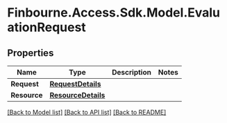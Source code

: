 
# Finbourne.Access.Sdk.Model.EvaluationRequest

## Properties

Name | Type | Description | Notes
------------ | ------------- | ------------- | -------------
**Request** | [**RequestDetails**](RequestDetails.md) |  | 
**Resource** | [**ResourceDetails**](ResourceDetails.md) |  | 

[[Back to Model list]](../README.md#documentation-for-models)
[[Back to API list]](../README.md#documentation-for-api-endpoints)
[[Back to README]](../README.md)

